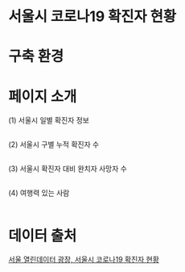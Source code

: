 # 서울시 코로나19 확진자 현황



# 구축 환경


# 페이지 소개

(1) 서울시 일별 확진자 정보
```

```

(2) 서울시 구별 누적 확진자 수
``` 

``` 

(3) 서울시 확진자 대비 완치자 사망자 수
``` 

``` 

(4) 여행력 있는 사람
```

``` 


# 데이터 출처
<a href="http://data.seoul.go.kr/dataList/OA-20279/S/1/datasetView.do" target="_blank">서울 열린데이터 광장, 서울시 코로나19 확진자 현황</a>
